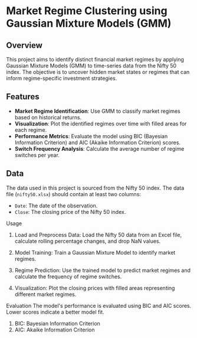 # Market Regime Clustering using Gaussian Mixture Models (GMM)

## Overview

This project aims to identify distinct financial market regimes by applying Gaussian Mixture Models (GMM) to time-series data from the Nifty 50 index. The objective is to uncover hidden market states or regimes that can inform regime-specific investment strategies.

## Features

- **Market Regime Identification**: Use GMM to classify market regimes based on historical returns.
- **Visualization**: Plot the identified regimes over time with filled areas for each regime.
- **Performance Metrics**: Evaluate the model using BIC (Bayesian Information Criterion) and AIC (Akaike Information Criterion) scores.
- **Switch Frequency Analysis**: Calculate the average number of regime switches per year.

## Data

The data used in this project is sourced from the Nifty 50 index. The data file (`nifty50.xlsx`) should contain at least two columns:
- `Date`: The date of the observation.
- `Close`: The closing price of the Nifty 50 index.


Usage
1. Load and Preprocess Data:
Load the Nifty 50 data from an Excel file, calculate rolling percentage changes, and drop NaN values.

2. Model Training:
Train a Gaussian Mixture Model to identify market regimes.

3. Regime Prediction:
Use the trained model to predict market regimes and calculate the frequency of regime switches.

4. Visualization:
Plot the closing prices with filled areas representing different market regimes.


Evaluation
The model's performance is evaluated using BIC and AIC scores. Lower scores indicate a better model fit.

1. BIC: Bayesian Information Criterion
2. AIC: Akaike Information Criterion
